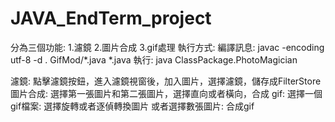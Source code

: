 # JAVA_EndTerm_project
分為三個功能: 1.濾鏡 2.圖片合成 3.gif處理
執行方式:
編譯訊息: javac -encoding utf-8 -d . GifMod/*.java *.java
執行: java ClassPackage.PhotoMagician

濾鏡:
點擊濾鏡按鈕，進入濾鏡視窗後，加入圖片，選擇濾鏡，儲存成FilterStore
圖片合成:
選擇第一張圖片和第二張圖片，選擇直向或者橫向，合成
gif:
選擇一個gif檔案: 選擇旋轉或者逐偵轉換圖片
或者選擇數張圖片: 合成gif
